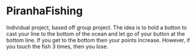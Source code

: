 # PiranhaFishing

Individual project, based off group project.
The idea is to hold a button to cast your
line to the bottom of the ocean and let go
of your button at the bottom line. If you get
to the bottom then your points increase.
However, if you touch the fish 3 times, 
then you lose. 
